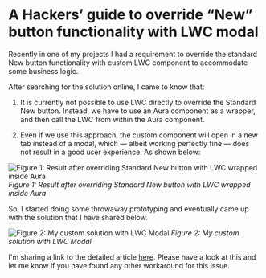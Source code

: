 # A Hackers’ guide to override “New” button functionality with LWC modal

Recently in one of my projects I had a requirement to override the standard New button functionality with custom LWC component to accommodate some business logic.

After searching for the solution online, I came to know that:

1. It is currently not possible to use LWC directly to override the Standard New button. Instead, we have to use an Aura component as a wrapper, and then call the LWC from within the Aura component.

1. Even if we use this approach, the custom component will open in a new tab instead of a modal, which — albeit working perfectly fine — does not result in a good user experience. As shown below:

![Figure 1: Result after overriding Standard New button with LWC wrapped inside Aura](https://miro.medium.com/v2/resize:fit:4800/format:webp/1*rdlll610Hba4uUuo4jzdTw.png)
_Figure 1: Result after overriding Standard New button with LWC wrapped inside Aura_

So, I started doing some throwaway prototyping and eventually came up with the solution that I have shared below.

![Figure 2: My custom solution with LWC Modal](https://miro.medium.com/v2/resize:fit:4800/format:webp/1*ud-6MZ82uSKFDu-G1T8WVw.png)
_Figure 2: My custom solution with LWC Modal_

I'm sharing a link to the detailed article [here](https://medium.com/@arindam-karmakar/a-hackers-guide-to-override-new-button-functionality-with-lwc-modal-a39d35c73bc4). Please have a look at this and let me know if you have found any other workaround for this issue.
